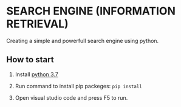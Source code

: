 # SEARCH ENGINE (INFORMATION RETRIEVAL)

Creating a simple and powerfull search engine using python.

## How to start

1. Install [python 3.7](https://www.python.org/ftp/python/3.7.2/python-3.7.2.exe)

2. Run command to install pip packeges: 
    `pip install`

3. Open visual studio code and press F5 to run.